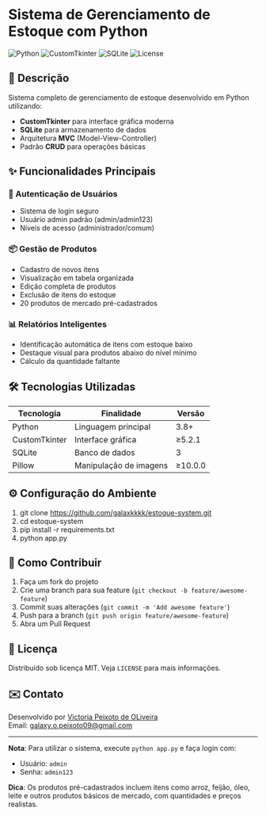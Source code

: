 # Sistema de Gerenciamento de Estoque com Python

![Python](https://img.shields.io/badge/Python-3.8+-blue.svg)
![CustomTkinter](https://img.shields.io/badge/CustomTkinter-5.2.1+-green.svg)
![SQLite](https://img.shields.io/badge/SQLite-3-lightgrey.svg)
![License](https://img.shields.io/badge/License-MIT-yellow.svg)

## 📝 Descrição

Sistema completo de gerenciamento de estoque desenvolvido em Python utilizando:
- **CustomTkinter** para interface gráfica moderna
- **SQLite** para armazenamento de dados
- Arquitetura **MVC** (Model-View-Controller)
- Padrão **CRUD** para operações básicas

## ✨ Funcionalidades Principais

### 🔐 Autenticação de Usuários
- Sistema de login seguro
- Usuário admin padrão (admin/admin123)
- Níveis de acesso (administrador/comum)

### 📦 Gestão de Produtos
- Cadastro de novos itens
- Visualização em tabela organizada
- Edição completa de produtos
- Exclusão de itens do estoque
- 20 produtos de mercado pré-cadastrados

### 📊 Relatórios Inteligentes
- Identificação automática de itens com estoque baixo
- Destaque visual para produtos abaixo do nível mínimo
- Cálculo da quantidade faltante

## 🛠️ Tecnologias Utilizadas

| Tecnologia | Finalidade | Versão |
|------------|------------|--------|
| Python | Linguagem principal | 3.8+ |
| CustomTkinter | Interface gráfica | ≥5.2.1 |
| SQLite | Banco de dados | 3 |
| Pillow | Manipulação de imagens | ≥10.0.0 |

## ⚙️ Configuração do Ambiente

1. git clone https://github.com/galaxkkkk/estoque-system.git
2. cd estoque-system
3. pip install -r requirements.txt
4. python app.py

## 🤝 Como Contribuir

1. Faça um fork do projeto
2. Crie uma branch para sua feature (`git checkout -b feature/awesome-feature`)
3. Commit suas alterações (`git commit -m 'Add awesome feature'`)
4. Push para a branch (`git push origin feature/awesome-feature`)
5. Abra um Pull Request

## 📄 Licença

Distribuído sob licença MIT. Veja `LICENSE` para mais informações.

## ✉️ Contato

Desenvolvido por [Victoria Peixoto de OLiveira](https://github.com/galaxkkkk)  
Email: galaxy.o.peixoto09@gmail.com

---

**Nota**: Para utilizar o sistema, execute `python app.py` e faça login com:
- Usuário: `admin`
- Senha: `admin123`

**Dica**: Os produtos pré-cadastrados incluem itens como arroz, feijão, óleo, leite e outros produtos básicos de mercado, com quantidades e preços realistas.
